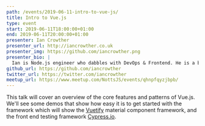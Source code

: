 ```yaml
---
path: /events/2019-06-11-intro-to-vue-js/
title: Intro to Vue.js
type: event
start: 2019-06-11T18:00:00+01:00
end: 2019-06-11T20:00:00+01:00
presenter: Ian Crowther
presenter_url: http://iancrowther.co.uk
presenter_img: https://github.com/iancrowther.png
presenter_bio: |
  Ian is Node.js engineer who dabbles with DevOps & Frontend. He is a big fan of keeping things simple and adopting web standards.
github_url: https://github.com/iancrowther
twitter_url: https://twitter.com/iancrowther
meetup_url: https://www.meetup.com/NottsJS/events/qhnpfqyzjbpb/
---
```


This talk will cover an overview of the core features and patterns of Vue.js. We'll see some demos that show how easy it is to get started with the framework which will show the [Vuetify](https://vuetifyjs.com/) material component framework, and the front end testing framework [Cypress.io](https://www.cypress.io/).
